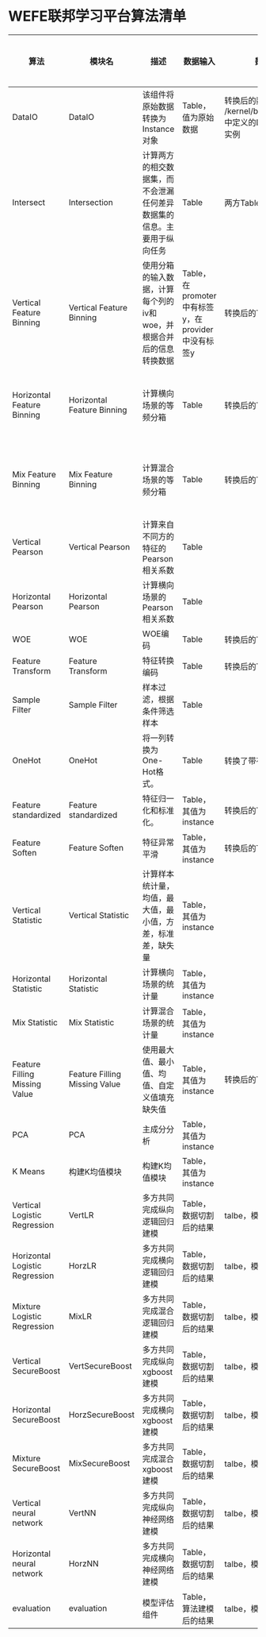 # WEFE联邦学习平台算法清单

| 算法                          | 模块名                        | 描述                                                         | 数据输入                                          | 数据输出                                                     | 模型输入 | 模型输出                                     |
| ----------------------------- | ----------------------------- | ------------------------------------------------------------ | ------------------------------------------------- | ------------------------------------------------------------ | -------- | -------------------------------------------- |
| DataIO                        | DataIO                        | 该组件将原始数据转换为Instance对象                           | Table，值为原始数据                               | 转换后的数据表，值为在 : /kernel/base/instance.py中定义的Data Instance的实例 |          | DataIO模型                                   |
| Intersect                     | Intersection                  | 计算两方的相交数据集，而不会泄漏任何差异数据集的信息。主要用于纵向任务 | Table                                             | 两方Table中相交的部分                                        |          |                                              |
| Vertical Feature Binning      | Vertical Feature Binning      | 使用分箱的输入数据，计算每个列的iv和woe，并根据合并后的信息转换数据 | Table，在promoter中有标签y，在provider中没有标签y | 转换后的Table                                                |          | 每列的iv/woe，分裂点，事件计数，非事件计数等 |
| Horizontal Feature Binning    | Horizontal Feature Binning    | 计算横向场景的等频分箱                                       | Table                                             | 转换后的Table                                                |          | 每列的iv/woe，分裂点，事件计数，非事件计数等 |
| Mix Feature Binning           | Mix Feature Binning           | 计算混合场景的等频分箱                                       | Table                                             | 转换后的Table                                                |          | 每列的iv/woe，分裂点，事件计数，非事件计数等 |
| Vertical Pearson              | Vertical Pearson              | 计算来自不同方的特征的Pearson相关系数                        | Table                                             |                                                              |          |                                              |
| Horizontal Pearson            | Horizontal Pearson            | 计算横向场景的Pearson相关系数                                | Table                                             |                                                              |          |                                              |
| WOE                           | WOE                           | WOE编码                                                      | Table                                             | 转换后的Table                                                |          |                                              |
| Feature Transform             | Feature Transform             | 特征转换编码                                                 | Table                                             | 转换后的Table                                                |          |                                              |
| Sample Filter                 | Sample Filter                 | 样本过滤，根据条件筛选样本                                   | Table                                             |                                                              |          |                                              |
| OneHot                        | OneHot                        | 将一列转换为One-Hot格式。                                    | Table                                             | 转换了带有新列名的Table                                      |          |                                              |
| Feature standardized          | Feature standardized          | 特征归一化和标准化。                                         | Table，其值为instance                             | 转换后的Table                                                |          |                                              |
| Feature Soften                | Feature Soften                | 特征异常平滑                                                 | Table，其值为instance                             | 转换后的Table                                                |          |                                              |
| Vertical Statistic            | Vertical Statistic            | 计算样本统计量，均值，最大值，最小值，方差，标准差，缺失量   | Table，其值为instance                             |                                                              |          | Statistic Result                             |
| Horizontal Statistic          | Horizontal Statistic          | 计算横向场景的统计量                                         | Table，其值为instance                             |                                                              |          | Statistic Result                             |
| Mix Statistic                 | Mix Statistic                 | 计算混合场景的统计量                                         | Table，其值为instance                             |                                                              |          | Statistic Result                             |
| Feature Filling Missing Value | Feature Filling Missing Value | 使用最大值、最小值、均值、自定义值填充缺失值                 | Table，其值为instance                             | 转换后的Table                                                |          |                                              |
| PCA                           | PCA                           | 主成分分析                                                   | Table，其值为instance                             |                                                              |          |                                              |
| K Means                       | 构建K均值模块                   | 构建K均值模块                                                | Table，其值为instance                             |                                                              |          |                                              |
| Vertical Logistic Regression   | VertLR                        | 多方共同完成纵向逻辑回归建模                           | Table，数据切割后的结果                               | talbe，模型预测的结果 |          | LR模型                                   |
| Horizontal Logistic Regression | HorzLR                        | 多方共同完成横向逻辑回归建模                           | Table，数据切割后的结果                               | talbe，模型预测的结果 |          | LR模型                                   |
| Mixture Logistic Regression    | MixLR                         | 多方共同完成混合逻辑回归建模                           | Table，数据切割后的结果                               | talbe，模型预测的结果 |          | LR模型                                   |
| Vertical SecureBoost           | VertSecureBoost               | 多方共同完成纵向xgboost建模                           | Table，数据切割后的结果                               | talbe，模型预测的结果 |          | Xgboost模型                                   |
| Horizontal SecureBoost         | HorzSecureBoost               | 多方共同完成横向xgboost建模                           | Table，数据切割后的结果                               | talbe，模型预测的结果 |          | Xgboost模型                                   |
| Mixture SecureBoost            | MixSecureBoost                | 多方共同完成混合xgboost建模                           | Table，数据切割后的结果                               | talbe，模型预测的结果 |          | Xgboost模型                                   |
| Vertical neural network        | VertNN                        | 多方共同完成纵向神经网络建模                           | Table，数据切割后的结果                               | talbe，模型预测的结果 |          | 神经网络模型                                   |
| Horizontal neural network      | HorzNN                        | 多方共同完成横向神经网络建模                           | Table，数据切割后的结果                               | talbe，模型预测的结果 |          | 神经网络模型                                   |
| evaluation                     | evaluation                    | 模型评估组件                                         | Table，算法建模后的结果                               | talbe，模型评估的结果 |          |                                   |




